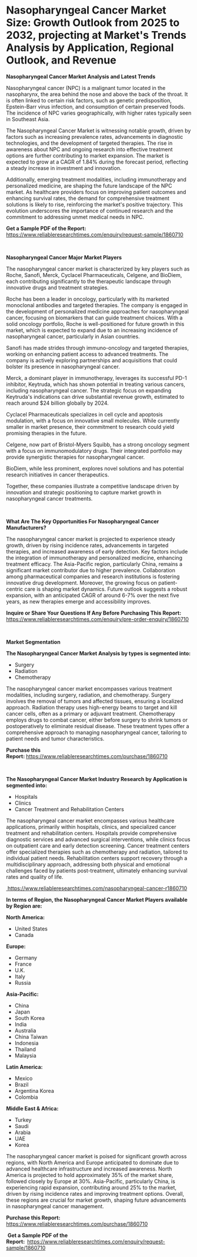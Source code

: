 <p><h1>Nasopharyngeal Cancer Market Size: Growth Outlook from 2025 to 2032, projecting at Market's Trends Analysis by Application, Regional Outlook, and Revenue</h1></p><p><strong>Nasopharyngeal Cancer Market Analysis and Latest Trends</strong></p>
<p><p>Nasopharyngeal cancer (NPC) is a malignant tumor located in the nasopharynx, the area behind the nose and above the back of the throat. It is often linked to certain risk factors, such as genetic predisposition, Epstein-Barr virus infection, and consumption of certain preserved foods. The incidence of NPC varies geographically, with higher rates typically seen in Southeast Asia.</p><p>The Nasopharyngeal Cancer Market is witnessing notable growth, driven by factors such as increasing prevalence rates, advancements in diagnostic technologies, and the development of targeted therapies. The rise in awareness about NPC and ongoing research into effective treatment options are further contributing to market expansion. The market is expected to grow at a CAGR of 1.84% during the forecast period, reflecting a steady increase in investment and innovation. </p><p>Additionally, emerging treatment modalities, including immunotherapy and personalized medicine, are shaping the future landscape of the NPC market. As healthcare providers focus on improving patient outcomes and enhancing survival rates, the demand for comprehensive treatment solutions is likely to rise, reinforcing the market's positive trajectory. This evolution underscores the importance of continued research and the commitment to addressing unmet medical needs in NPC.</p></p>
<p><strong>Get a Sample PDF of the Report:&nbsp;</strong> <a href="https://www.reliableresearchtimes.com/enquiry/request-sample/1860710?utm_campaign=3034&utm_medium=2&utm_source=Github&utm_content=ia&utm_term=12042025&utm_id=nasopharyngeal-cancer">https://www.reliableresearchtimes.com/enquiry/request-sample/1860710</a></p>
<p>&nbsp;</p>
<p><strong>Nasopharyngeal Cancer Major Market Players</strong></p>
<p><p>The nasopharyngeal cancer market is characterized by key players such as Roche, Sanofi, Merck, Cyclacel Pharmaceuticals, Celgene, and BioDiem, each contributing significantly to the therapeutic landscape through innovative drugs and treatment strategies.</p><p>Roche has been a leader in oncology, particularly with its marketed monoclonal antibodies and targeted therapies. The company is engaged in the development of personalized medicine approaches for nasopharyngeal cancer, focusing on biomarkers that can guide treatment choices. With a solid oncology portfolio, Roche is well-positioned for future growth in this market, which is expected to expand due to an increasing incidence of nasopharyngeal cancer, particularly in Asian countries.</p><p>Sanofi has made strides through immuno-oncology and targeted therapies, working on enhancing patient access to advanced treatments. The company is actively exploring partnerships and acquisitions that could bolster its presence in nasopharyngeal cancer.</p><p>Merck, a dominant player in immunotherapy, leverages its successful PD-1 inhibitor, Keytruda, which has shown potential in treating various cancers, including nasopharyngeal cancer. The strategic focus on expanding Keytruda's indications can drive substantial revenue growth, estimated to reach around $24 billion globally by 2024.</p><p>Cyclacel Pharmaceuticals specializes in cell cycle and apoptosis modulation, with a focus on innovative small molecules. While currently smaller in market presence, their commitment to research could yield promising therapies in the future.</p><p>Celgene, now part of Bristol-Myers Squibb, has a strong oncology segment with a focus on immunomodulatory drugs. Their integrated portfolio may provide synergistic therapies for nasopharyngeal cancer.</p><p>BioDiem, while less prominent, explores novel solutions and has potential research initiatives in cancer therapeutics.</p><p>Together, these companies illustrate a competitive landscape driven by innovation and strategic positioning to capture market growth in nasopharyngeal cancer treatments.</p></p>
<p>&nbsp;</p>
<p><strong>What Are The Key Opportunities For Nasopharyngeal Cancer Manufacturers?</strong></p>
<p><p>The nasopharyngeal cancer market is projected to experience steady growth, driven by rising incidence rates, advancements in targeted therapies, and increased awareness of early detection. Key factors include the integration of immunotherapy and personalized medicine, enhancing treatment efficacy. The Asia-Pacific region, particularly China, remains a significant market contributor due to higher prevalence. Collaboration among pharmaceutical companies and research institutions is fostering innovative drug development. Moreover, the growing focus on patient-centric care is shaping market dynamics. Future outlook suggests a robust expansion, with an anticipated CAGR of around 6-7% over the next five years, as new therapies emerge and accessibility improves.</p></p>
<p><strong>Inquire or Share Your Questions If Any Before Purchasing This Report:</strong> <a href="https://www.reliableresearchtimes.com/enquiry/pre-order-enquiry/1860710?utm_campaign=3034&utm_medium=2&utm_source=Github&utm_content=ia&utm_term=12042025&utm_id=nasopharyngeal-cancer">https://www.reliableresearchtimes.com/enquiry/pre-order-enquiry/1860710</a></p>
<p>&nbsp;</p>
<p><strong>Market Segmentation</strong></p>
<p><strong>The Nasopharyngeal Cancer Market Analysis by types is segmented into:</strong></p>
<p><ul><li>Surgery</li><li>Radiation</li><li>Chemotherapy</li></ul></p>
<p><p>The nasopharyngeal cancer market encompasses various treatment modalities, including surgery, radiation, and chemotherapy. Surgery involves the removal of tumors and affected tissues, ensuring a localized approach. Radiation therapy uses high-energy beams to target and kill cancer cells, often as a primary or adjuvant treatment. Chemotherapy employs drugs to combat cancer, either before surgery to shrink tumors or postoperatively to eliminate residual disease. These treatment types offer a comprehensive approach to managing nasopharyngeal cancer, tailoring to patient needs and tumor characteristics.</p></p>
<p><strong>Purchase this Report:&nbsp;</strong><a href="https://www.reliableresearchtimes.com/purchase/1860710?utm_campaign=3034&utm_medium=2&utm_source=Github&utm_content=ia&utm_term=12042025&utm_id=nasopharyngeal-cancer">https://www.reliableresearchtimes.com/purchase/1860710</a></p>
<p>&nbsp;</p>
<p><strong>The Nasopharyngeal Cancer Market Industry Research by Application is segmented into:</strong></p>
<p><ul><li>Hospitals</li><li>Clinics</li><li>Cancer Treatment and Rehabilitation Centers</li></ul></p>
<p><p>The nasopharyngeal cancer market encompasses various healthcare applications, primarily within hospitals, clinics, and specialized cancer treatment and rehabilitation centers. Hospitals provide comprehensive diagnostic services and advanced surgical interventions, while clinics focus on outpatient care and early detection screening. Cancer treatment centers offer specialized therapies such as chemotherapy and radiation, tailored to individual patient needs. Rehabilitation centers support recovery through a multidisciplinary approach, addressing both physical and emotional challenges faced by patients post-treatment, ultimately enhancing survival rates and quality of life.</p></p>
<p><a href="https://www.reliableresearchtimes.com/nasopharyngeal-cancer-r1860710?utm_campaign=3034&utm_medium=2&utm_source=Github&utm_content=ia&utm_term=12042025&utm_id=nasopharyngeal-cancer">&nbsp;https://www.reliableresearchtimes.com/nasopharyngeal-cancer-r1860710</a></p>
<p><strong>In terms of Region, the Nasopharyngeal Cancer Market Players available by Region are:</strong></p>
<p>
    <p> <strong> North America: </strong>
        <ul>
            <li>United States</li>
            <li>Canada</li>
        </ul>
        </p> 
    <p> <strong> Europe: </strong>
        <ul>
            <li>Germany</li>
            <li>France</li>
            <li>U.K.</li>
            <li>Italy</li>
            <li>Russia</li>
        </ul>
        </p> 
    <p> <strong> Asia-Pacific: </strong>
        <ul>
            <li>China</li>
            <li>Japan</li>
            <li>South Korea</li>
            <li>India</li>
            <li>Australia</li>
            <li>China Taiwan</li>
            <li>Indonesia</li>
            <li>Thailand</li>
            <li>Malaysia</li>
        </ul>
        </p> 
    <p> <strong> Latin America: </strong>
        <ul>
            <li>Mexico</li>
            <li>Brazil</li>
            <li>Argentina Korea</li>
            <li>Colombia</li>
        </ul>
        </p> 
    <p> <strong> Middle East & Africa: </strong>
        <ul>
            <li>Turkey</li>
            <li>Saudi</li>
            <li>Arabia</li>
            <li>UAE</li>
            <li>Korea</li>
        </ul>
    </p>
    </p>
<p><p>The nasopharyngeal cancer market is poised for significant growth across regions, with North America and Europe anticipated to dominate due to advanced healthcare infrastructure and increased awareness. North America is projected to hold approximately 35% of the market share, followed closely by Europe at 30%. Asia-Pacific, particularly China, is experiencing rapid expansion, contributing around 25% to the market, driven by rising incidence rates and improving treatment options. Overall, these regions are crucial for market growth, shaping future advancements in nasopharyngeal cancer management.</p></p>
<p><strong>Purchase this Report: </strong><a href="https://www.reliableresearchtimes.com/purchase/1860710?utm_campaign=3034&utm_medium=2&utm_source=Github&utm_content=ia&utm_term=12042025&utm_id=nasopharyngeal-cancer">https://www.reliableresearchtimes.com/purchase/1860710</a></p>
<p>&nbsp;<strong>Get a Sample PDF of the Report:&nbsp;&nbsp;</strong><a href="https://www.reliableresearchtimes.com/enquiry/request-sample/1860710?utm_campaign=3034&utm_medium=2&utm_source=Github&utm_content=ia&utm_term=12042025&utm_id=nasopharyngeal-cancer">https://www.reliableresearchtimes.com/enquiry/request-sample/1860710</a></p>
<p><strong></strong></p>
<p><p></p><p></p><p></p></p>